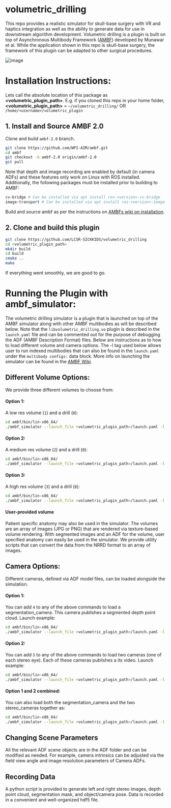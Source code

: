# volumetric_drilling
This repo provides a realistic simulator for skull-base surgery with VR and haptics integration as well as the ability to generate data for use in downstream algorithm development. Volumetric drilling is a plugin is built on top of Asynchronous Multibody Framework ([AMBF](https://github.com/WPI-AIM/ambf)) developed by Munawar et al. While the application shown in this repo is skull-base surgery, the framework of this plugin can be adapted to other surgical procedures.

![image](https://user-images.githubusercontent.com/61888209/136677737-af8e1a6c-1f76-44d7-bb3c-6a9d99ec08fd.png)

# Installation Instructions:
Lets call the absolute location of this package as **<volumetric_plugin_path>**. E.g. if you cloned this repo in your home folder, **<volumetric_plugin_path>** = `~/volumetric_drilling/` OR `/home/<username>/volumetric_plugin`
## 1. Install and Source AMBF 2.0

Clone and build `ambf-2.0` branch.
```bash
git clone https://github.com/WPI-AIM/ambf.git
cd ambf
git checkout -b ambf-2.0 origin/ambf-2.0
git pull
```
Note that depth and image recording are enabled by default (in camera ADFs) and these features only work on Linux with ROS installed. Additionally, the following packages must be installed prior to building to AMBF:

```bash
cv-bridge # Can be installed via apt install ros-<version>-cv-bridge
image-transport # Can be installed via apt install ros-<version>-image-transport
```

Build and source ambf as per the instructions on [AMBFs wiki on installation](https://github.com/WPI-AIM/ambf/wiki/Installing-AMBF).

## 2. Clone and build this plugin
``` bash
git clone https://github.com/LCSR-SICKKIDS/volumetric_drilling
cd <volumetric_plugin_path>
mkdir build
cd build
cmake ..
make
```
If everything went smoothly, we are good to go.

# Running the Plugin with ambf_simulator:
The volumetric drilling simulator is a plugin that is launched on top of the AMBF simulator along with other AMBF multibodies as will be described below. 
Note that the `libvolumetric_drilling.so` plugin is described in the `launch.yaml` file and can be commented out for the purpose of debugging the ADF (AMBF Description Format) files. Below are instructions as to how to load different volume and camera options. The -l tag used below allows user to run indexed multibodies that can also be found in the `launch.yaml` under the `multibody configs:` data block. More info on launching the simulator can be found in the [AMBF Wiki](https://github.com/WPI-AIM/ambf/wiki/Launching-the-Simulator).

## Different Volume Options:
We provide three different volumes to choose from:

#### Option 1:
A low res volume (`1`) and a drill (`0`):
```bash
cd ambf/bin/lin-x86_64/
./ambf_simulator --launch_file <volumetric_plugin_path>/launch.yaml -l 0,1
```

#### Option 2:
A medium res volume (`2`) and a drill (`0`):
```bash
cd ambf/bin/lin-x86_64/
./ambf_simulator --launch_file <volumetric_plugin_path>/launch.yaml -l 0,2
```

#### Option 3:
A high res volume (`3`) and a drill (`0`):
```bash
cd ambf/bin/lin-x86_64/
./ambf_simulator --launch_file <volumetric_plugin_path>/launch.yaml -l 0,3
```
#### User-provided volume
Patient specific anatomy may also be used in the simulator. The volumes are an array of images (JPG or PNG) that are rendered via texture-based volume rendering. With segmented images and an ADF for the volume, user specified anatomy can easily be used in the simulator. We provide utility scripts that can convert the data from the NRRD format to an array of images.

## Camera Options:
Different cameras, defined via ADF model files, can be loaded alongside the simulation.

#### Option 1:
You can add `4` to any of the above commands to load a segmentation_camera. This camera publishes a segmented depth point cloud. Launch example:
```bash
cd ambf/bin/lin-x86_64/
./ambf_simulator --launch_file <volumetric_plugin_path>/launch.yaml -l 0,1,4
```
#### Option 2:
You can add `5` to any of the above commands to load two cameras (one of each stereo eye). Each of these cameras publishes a its video. Launch example:
```bash
cd ambf/bin/lin-x86_64/
./ambf_simulator --launch_file <volumetric_plugin_path>/launch.yaml -l 0,1,5
```

#### Option 1 and 2 combined:
You can also load both the segmentation_camera and the two stereo_cameras together as:
```bash
cd ambf/bin/lin-x86_64/
./ambf_simulator --launch_file <volumetric_plugin_path>/launch.yaml -l 0,1,4,5
```
## Changing Scene Parameters
All the relevant ADF scene objects are in the ADF folder and can be modified as needed. For example, camera intrinsics can be adjusted via the field view angle and image resolution parameters of Camera ADFs.

## Recording Data
A python script is provided to generate left and right stereo images, depth point cloud, segmentation mask, and object/camera pose. Data is recorded in a convenient and well-organized hdf5 file. 
